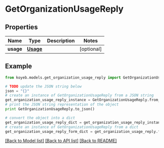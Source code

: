 # GetOrganizationUsageReply


## Properties
Name | Type | Description | Notes
------------ | ------------- | ------------- | -------------
**usage** | [**Usage**](Usage.md) |  | [optional] 

## Example

```python
from koyeb.models.get_organization_usage_reply import GetOrganizationUsageReply

# TODO update the JSON string below
json = "{}"
# create an instance of GetOrganizationUsageReply from a JSON string
get_organization_usage_reply_instance = GetOrganizationUsageReply.from_json(json)
# print the JSON string representation of the object
print GetOrganizationUsageReply.to_json()

# convert the object into a dict
get_organization_usage_reply_dict = get_organization_usage_reply_instance.to_dict()
# create an instance of GetOrganizationUsageReply from a dict
get_organization_usage_reply_form_dict = get_organization_usage_reply.from_dict(get_organization_usage_reply_dict)
```
[[Back to Model list]](../README.md#documentation-for-models) [[Back to API list]](../README.md#documentation-for-api-endpoints) [[Back to README]](../README.md)


